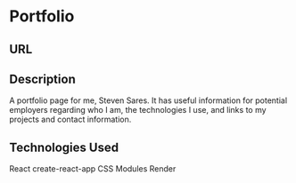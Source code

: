 # Portfolio

## URL

## Description
A portfolio page for me, Steven Sares.  It has useful information for potential employers regarding who I am, the technologies I use, and links to my projects and contact information.

## Technologies Used
React
create-react-app
CSS Modules
Render